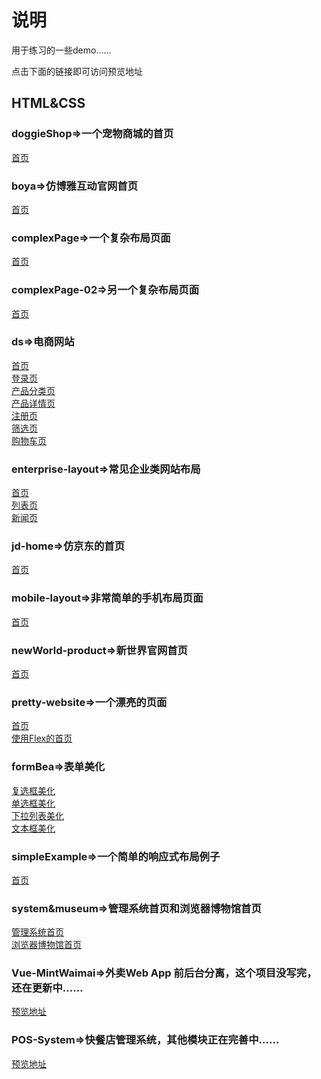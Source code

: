 # 说明
用于练习的一些demo……

点击下面的链接即可访问预览地址

## HTML&CSS
### doggieShop=>一个宠物商城的首页
[首页](<https://thhelq.github.io/demos/html%26css/doggieShop/index.html>)<br>
### boya=>仿博雅互动官网首页
[首页](<https://thhelq.github.io/demos/html%26css/boya/index.html>)<br>
### complexPage=>一个复杂布局页面
[首页](<https://thhelq.github.io/demos/html%26css/complexPage/index.html>)<br>
### complexPage-02=>另一个复杂布局页面
[首页](<https://thhelq.github.io/demos/html%26css/complexPage-02/index.html>)<br>
### ds=>电商网站
[首页](<https://thhelq.github.io/demos/html%26css/ds/index.html>)<br>
[登录页](<https://thhelq.github.io/demos/html%26css/ds/login.html>)<br>
[产品分类页](<https://thhelq.github.io/demos/html%26css/ds/productClass.html>)<br>
[产品详情页](<https://thhelq.github.io/demos/html%26css/ds/productIntro.html>)<br>
[注册页](<https://thhelq.github.io/demos/html%26css/ds/register.html>)<br>
[筛选页](<https://thhelq.github.io/demos/html%26css/ds/screen.html>)<br>
[购物车页](<https://thhelq.github.io/demos/html%26css/ds/shopCart.html>)<br>
### enterprise-layout=>常见企业类网站布局
[首页](<https://thhelq.github.io/demos/html%26css/enterprise-layout/index.html>)<br>
[列表页](<https://thhelq.github.io/demos/html%26css/enterprise-layout/list.html>)<br>
[新闻页](<https://thhelq.github.io/demos/html%26css/enterprise-layout/news.html>)<br>
### jd-home=>仿京东的首页
[首页](<https://thhelq.github.io/demos/html%26css/jd-home/index.html>)<br>
### mobile-layout=>非常简单的手机布局页面
[首页](<https://thhelq.github.io/demos/html%26css/mobile-layout/index.html>)<br>
### newWorld-product=>新世界官网首页
[首页](<https://thhelq.github.io/demos/html%26css/newWorld-product/index.html>)<br>
### pretty-website=>一个漂亮的页面 
[首页](<https://thhelq.github.io/demos/html%26css/pretty-website/index.html>)<br>
[使用Flex的首页](<https://thhelq.github.io/demos/html%26css/pretty-website/flex.html>)<br>
### formBea=>表单美化
[复选框美化](<https://thhelq.github.io/demos/html%26css/formBea/checkbox/checkbox.html>)<br>
[单选框美化](<https://thhelq.github.io/demos/html%26css/formBea/radio/radio.html>)<br>
[下拉列表美化](<https://thhelq.github.io/demos/html%26css/formBea/select/select.html>)<br>
[文本框美化](<https://thhelq.github.io/demos/html%26css/formBea/textbox/text.html>)<br>
### simpleExample=>一个简单的响应式布局例子
[首页](<https://thhelq.github.io/demos/bootstrap/simpleExample/response-example.html>)<br>
### system&museum=>管理系统首页和浏览器博物馆首页
[管理系统首页](<https://thhelq.github.io/demos/bootstrap/system%26museum/system-index.html>)<br>
[浏览器博物馆首页](<https://thhelq.github.io/demos/bootstrap/system%26museum/browseMuseum.html>)<br>
### Vue-MintWaimai=>外卖Web App 前后台分离，这个项目没写完，还在更新中……
[预览地址](<https://thhelq.github.io/Vue-MintWaimai>)<br>
### POS-System=>快餐店管理系统，其他模块正在完善中……
[预览地址](<https://thhelq.github.io/POS-System>)<br>





